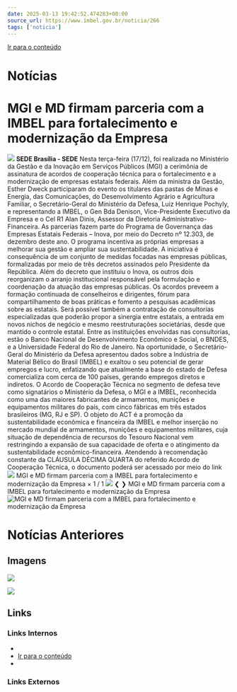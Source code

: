 ```yaml
---
date: 2025-03-13 19:42:52.474283+00:00
source_url: https://www.imbel.gov.br/noticia/266
tags: ['noticia']
---
```


[](https://www.imbel.gov.br/noticia/266)
[Ir para o conteúdo](https://www.imbel.gov.br/noticia/266#conteudo)
# Notícias
# MGI e MD firmam parceria com a IMBEL para fortalecimento e modernização da Empresa
![](https://www.imbel.gov.br/storage/noticias/1734610531.jpeg)
**SEDE Brasília - SEDE**
Nesta terça-feira (17/12), foi realizada no Ministério da Gestão e da Inovação em Serviços Públicos (MGI) a cerimônia de assinatura de acordos de cooperação técnica para o fortalecimento e a modernização de empresas estatais federais. Além da ministra da Gestão, Esther Dweck participaram do evento os titulares das pastas de Minas e Energia, das Comunicações, do Desenvolvimento Agrário e Agricultura Familiar, o Secretário-Geral do Ministério da Defesa, Luiz Henrique Pochyly, e representando a IMBEL, o Gen Bda Denison, Vice-Presidente Executivo da Empresa e o Cel R1 Alan Dinis, Assessor da Diretoria Administrativo-Financeira.
As parcerias fazem parte do Programa de Governança das Empresas Estatais Federais – Inova, por meio do Decreto nº 12.303, de dezembro deste ano. O programa incentiva as próprias empresas a melhorar sua gestão e ampliar sua sustentabilidade. A iniciativa é consequência de um conjunto de medidas focadas nas empresas públicas, formalizadas por meio de três decretos assinados pelo Presidente da República. Além do decreto que instituiu o Inova, os outros dois reorganizam o arranjo institucional responsável pela formulação e coordenação da atuação das empresas públicas.
Os acordos preveem a formação continuada de conselheiros e dirigentes, fórum para compartilhamento de boas práticas e fomento a pesquisas acadêmicas sobre as estatais. Será possível também a contratação de consultorias especializadas que poderão propor a sinergia entre estatais, a entrada em novos nichos de negócio e mesmo reestruturações societárias, desde que mantido o controle estatal. Entre as instituições envolvidas nas consultorias, estão o Banco Nacional de Desenvolvimento Econômico e Social, o BNDES, e a Universidade Federal do Rio de Janeiro.
Na oportunidade, o Secretário-Geral do Ministério da Defesa apresentou dados sobre a Indústria de Material Bélico do Brasil (IMBEL) e exaltou o seu potencial de gerar empregos e lucro, enfatizando que atualmente a base do estado de Defesa comercializa com cerca de 100 países, gerando empregos diretos e indiretos.
O Acordo de Cooperação Técnica no segmento de defesa teve como signatários o Ministério da Defesa, o MGI e a IMBEL, reconhecida como uma das maiores fabricantes de armamentos, munições e equipamentos militares do país, com cinco fábricas em três estados brasileiros (MG, RJ e SP). 
O objeto do ACT é a promoção da sustentabilidade econômica e financeira da IMBEL e melhor inserção no mercado mundial de armamentos, munições e equipamentos militares, cuja situação de dependência de recursos do Tesouro Nacional vem restringindo a expansão de sua capacidade de oferta e o atingimento da sustentabilidade econômico-financeira.
Atendendo à recomendação constante da CLÁUSULA DÉCIMA QUARTA do referido Acordo de Cooperação Técnica, o documento poderá ser acessado por meio do link 
![](https://www.imbel.gov.br/storage/noticias/1734610531.jpeg)
MGI e MD firmam parceria com a IMBEL para fortalecimento e modernização da Empresa
×
1 / 1
![](https://www.imbel.gov.br/storage/noticias/1734610531.jpeg)
❮ ❯
MGI e MD firmam parceria com a IMBEL para fortalecimento e modernização da Empresa
![MGI e MD firmam parceria com a IMBEL para fortalecimento e modernização da Empresa](https://www.imbel.gov.br/storage/noticias/1734610531.jpeg)
# Notícias Anteriores
[ ](https://www.imbel.gov.br/noticia/266#home)


## Imagens

![](https://www.imbel.gov.br/storage/noticias/1734610531.jpeg)

![](https://www.imbel.gov.br/storage/noticias/1734610531.jpeg)



## Links

### Links Internos

- [](https://www.imbel.gov.br/noticia/266)
- [Ir para o conteúdo](https://www.imbel.gov.br/noticia/266#conteudo)
- [](https://www.imbel.gov.br/noticia/266#home)

### Links Externos


